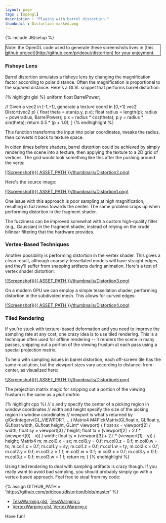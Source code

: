```yaml
---
layout: page
tags : [opengl]
description : "Playing with barrel distortion."
thumbnail : Distortion-masked.png
---
```

{% include JB/setup %}

<div markdown="1" style="border: solid 1px black">
Note: the OpenGL code used to generate these screenshots lives in [this github project](http://github.com/prideout/distortion) for your enjoyment.
</div>

### Fisheye Lens

Barrel distortion simulates a fisheye lens by changing the magnification factor according to polar distance.  Often the magnification is proportional to the squared distance.  Here's a GLSL snippet that performs barrel distortion:

{% highlight glsl %}
uniform float BarrelPower;

// Given a vec2 in [-1,+1], generate a texture coord in [0,+1]
vec2 Distort(vec2 p)
{
    float theta  = atan(p.y, p.x);
    float radius = length(p);
    radius = pow(radius, BarrelPower);
    p.x = radius * cos(theta);
    p.y = radius * sin(theta);
    return 0.5 * (p + 1.0);
}
{% endhighlight %}

This function transforms the input into polar coordinates, tweaks the radius, then converts it back to texture space.

In olden times before shaders, barrel distortion could be achieved by simply rendering the scene into a texture, then applying the texture to a 2D grid of vertices.  The grid would look something like this after the pushing around the verts:

[![Screenshot]({{ ASSET_PATH }}/thumbnails/Distortion2.png)](https://github.com/prideout/distortion/raw/master/media/UniformResult.png)

Here's the source image:

[![Screenshot]({{ ASSET_PATH }}/thumbnails/Distortion1.png)](https://github.com/prideout/distortion/raw/master/media/OriginalScene.png)

One issue with this approach is poor sampling at high magnification, resulting in fuzziness towards the center.  The same problem crops up when performing distortion in the fragment shader.

The fuzziness can be improved somewhat with a custom high-quality filter (e.g., Gaussian) in the fragment shader, instead of relying on the crude bilinear filtering that the hardware provides.

### Vertex-Based Techniques

Another possibility is performing distortion in the vertex shader.  This gives a clean result, although coarsely-tessellated models will have straight edges, and they'll suffer from snapping artifacts during animation.  Here's a test of vertex shader distortion:

[![Screenshot]({{ ASSET_PATH }}/thumbnails/Distortion3.png)](https://github.com/prideout/distortion/raw/master/media/VertexWarpingResult.png)

On a modern GPU we can employ a simple tessellation shader, performing distortion in the subdivided mesh.  This allows for curved edges:

[![Screenshot]({{ ASSET_PATH }}/thumbnails/Distortion4.png)](https://github.com/prideout/distortion/raw/master/media/TessWarpingResult.png)

### Tiled Rendering

If you're stuck with texture-based deformation and you need to improve the sampling rate at any cost, one crazy idea is to use tiled rendering.  This is a technique often used for offline rendering -- it renders the scene in many passes, snipping out a portion of the viewing frustum at each pass using a special projection matrix.

To help with sampling issues in barrel distortion, each off-screen tile has the same resolution, but the viewport sizes vary according to distance-from-center, as visualized here:

[![Screenshot]({{ ASSET_PATH }}/thumbnails/Distortion5.png)](https://github.com/prideout/distortion/raw/master/media/NonuniformGrid.png)

The projection matrix magic for snipping out a portion of the viewing frustum is the same as a *pick matrix*:

{% highlight cpp %}
// x and y specify the center of a picking region in window coordinates
// width and height specify the size of the picking region in window coordinates
// viewport is what's returned by glGetIntegerv(GL_VIEWPORT, ...)
Matrix4 M4PickMatrix(GLfloat x, GLfloat y, GLfloat width, GLfloat height, GLint* viewport)
{
    float sx = viewport[2] / width;
    float sy = viewport[3] / height;
    float tx = (viewport[2] + 2.f * (viewport[0] - x)) / width;
    float ty = (viewport[3] + 2.f * (viewport[1] - y)) / height;
    Matrix4 m;
    m.col0.x = sx; m.col0.y = 0.f; m.col0.z = 0.f; m.col0.w = tx;
    m.col1.x = 0.f; m.col1.y = sy; m.col1.z = 0.f; m.col1.w = ty;
    m.col2.x = 0.f; m.col2.y = 0.f; m.col2.z = 1.f; m.col2.w = 0.f;
    m.col3.x = 0.f; m.col3.y = 0.f; m.col3.z = 0.f; m.col3.w = 1.f;
    return m;
}
{% endhighlight %}

Using tiled rendering to deal with sampling artifacts is crazy though.  If you really want to avoid bad sampling, you should probably simply go with a vertex-based approach.  Feel free to steal from my code:

{% assign GITHUB_PATH = 'https://github.com/prideout/distortion/blob/master' %}

*   [TessWarping.glsl]({{GITHUB_PATH}}/TessWarping.glsl), [TessWarping.c]({{GITHUB_PATH}}/TessWarping.c)
*   [VertexWarping.glsl]({{GITHUB_PATH}}/VertexWarping.glsl), [VertexWarping.c]({{GITHUB_PATH}}/VertexWarping.c)

Have fun!
